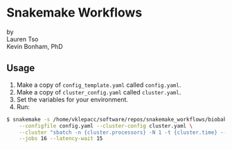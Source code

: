 # Snakemake Workflows

by  
  Lauren Tso  
  Kevin Bonham, PhD

## Usage

1. Make a copy of `config_template.yaml` called `config.yaml`.
2. Make a copy of `cluster_config.yaml` called `cluster.yaml`.
3. Set the variables for your environment.
4. Run:

```sh
$ snakemake -s /home/vklepacc/software/repos/snakemake_workflows/biobakery_all.snakefile \
    --configfile config.yaml --cluster-config cluster.yaml \
    --cluster "sbatch -n {cluster.processors} -N 1 -t {cluster.time} --mem {cluster.memory} -o output/logs/{rule}-%j.out -e output/logs/{rule}-%j.err -p newnodes"\
    --jobs 16 --latency-wait 15
```
